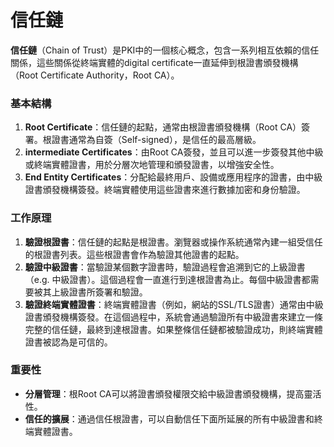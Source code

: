 # 信任鏈

**信任鏈**（Chain of Trust）是PKI中的一個核心概念，包含一系列相互依賴的信任關係，這些關係從終端實體的digital certificate一直延伸到根證書頒發機構（Root Certificate Authority，Root CA）。

### 基本結構

1. **Root Certificate**：信任鏈的起點，通常由根證書頒發機構（Root CA）簽署。根證書通常為自簽（Self-signed），是信任的最高層級。
2. **intermediate Certificates**：由Root CA簽發，並且可以進一步簽發其他中級或終端實體證書，用於分層次地管理和頒發證書，以增強安全性。
3. **End Entity Certificates**：分配給最終用戶、設備或應用程序的證書，由中級證書頒發機構簽發。終端實體使用這些證書來進行數據加密和身份驗證。

### 工作原理

1. **驗證根證書**：信任鏈的起點是根證書。瀏覽器或操作系統通常內建一組受信任的根證書列表。這些根證書會作為驗證其他證書的起點。
2. **驗證中級證書**：當驗證某個數字證書時，驗證過程會追溯到它的上級證書（e.g. 中級證書）。這個過程會一直進行到達根證書為止。每個中級證書都需要被其上級證書所簽署和驗證。
3. **驗證終端實體證書**：終端實體證書（例如，網站的SSL/TLS證書）通常由中級證書頒發機構簽發。在這個過程中，系統會通過驗證所有中級證書來建立一條完整的信任鏈，最終到達根證書。如果整條信任鏈都被驗證成功，則終端實體證書被認為是可信的。

### 重要性

- **分層管理**：根Root CA可以將證書頒發權限交給中級證書頒發機構，提高靈活性。
- **信任的擴展**：通過信任根證書，可以自動信任下面所延展的所有中級證書和終端實體證書。